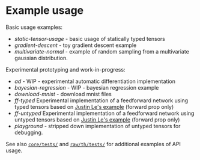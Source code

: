 # Example usage

Basic usage examples:

- *static-tensor-usage* - basic usage of statically typed tensors
- *gradient-descent* - toy gradient descent example
- *multivariate-normal* - example of random sampling from a multivariate
  gaussian distribution.

Experimental prototyping and work-in-progress:

- *ad* - WIP - experimental automatic differentiation implementation
- *bayesian-regression* - WIP - bayesian regression example
- *download-mnist* - download mnist files
- *ff-typed* Experimental implementation of a feedforward network using typed
  tensors based on [Justin Le's
  example](https://blog.jle.im/entry/practical-dependent-types-in-haskell-1.html)
  (forward prop only)
- *ff-untyped* Experimental implementation of a feedforward network using
  untyped tensors based on [Justin Le's
  example](https://blog.jle.im/entry/practical-dependent-types-in-haskell-1.html)
  (forward prop only)
- *playground* - stripped down implementation of untyped tensors for debugging.

See also [`core/tests/`](../core/tests/) and [`raw/th/tests/`](../raw/th/tests/) for
additional examples of API usage.

